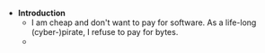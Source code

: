 - **Introduction**
	- I am cheap and don't want to pay for software. As a life-long (cyber-)pirate, I refuse to pay for bytes.
	-